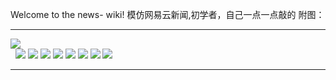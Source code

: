 Welcome to the news- wiki!
模仿网易云新闻,初学者，自己一点一点敲的 
附图：
***

![](https://github.com/Zhengtianqi/news-/blob/master/IMG_0012.JPG)
</br> 
![](https://github.com/Zhengtianqi/news-/blob/master/IMG_0013.JPG)
![](https://github.com/Zhengtianqi/news-/blob/master/IMG_0014.JPG)
![](https://github.com/Zhengtianqi/news-/blob/master/IMG_0015.JPG)
![](https://github.com/Zhengtianqi/news-/blob/master/IMG_0016.JPG)
![](https://github.com/Zhengtianqi/news-/blob/master/IMG_0017.JPG)
![](https://github.com/Zhengtianqi/news-/blob/master/IMG_0018.JPG)
![](https://github.com/Zhengtianqi/news-/blob/master/IMG_0019.JPG)
![](https://github.com/Zhengtianqi/news-/blob/master/IMG_00120.JPG)

***
